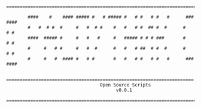             =======================================================================

            ####    #    #### ##### #   # ##### #   # #   # #   #      ###   ####
            #   #  # #  #     #   #  # #    #   #   # #  ## #  #      #   # #
            ####  ##### #     #   #   #     #   ##### # # # ###       #   # #
            #     #   # #     #   #  #      #   #   # ##  # #  #      #   # #
            #     #   #  #### #   # #       #   #   # #   # #   #      ###   ####

            ======================================================================
                                       Open Source Scripts
                                             v0.0.1
            =======================================================================
